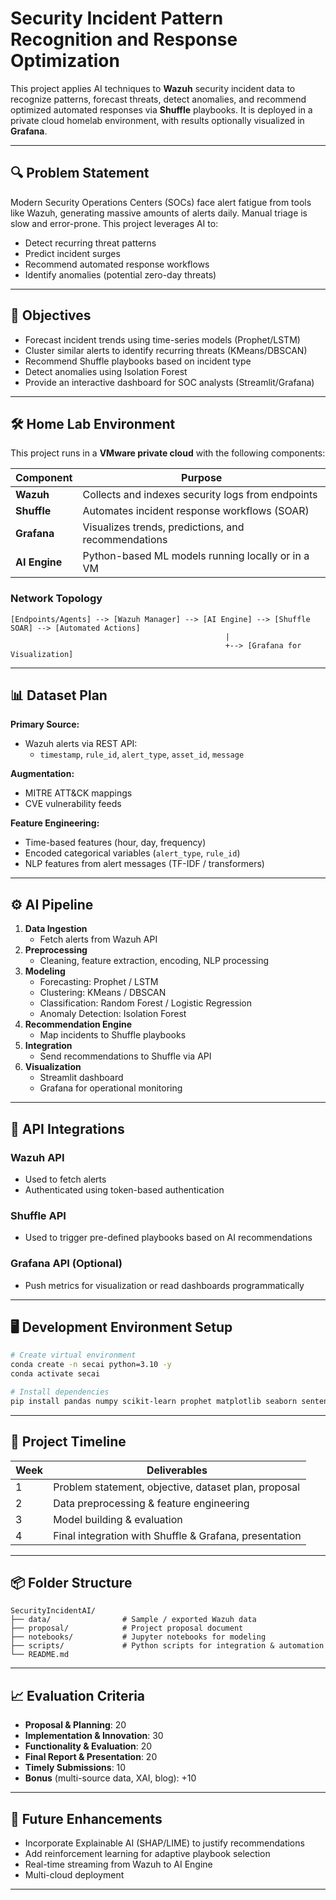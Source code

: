 # Security Incident Pattern Recognition and Response Optimization

This project applies AI techniques to **Wazuh** security incident data to recognize patterns, forecast threats, detect anomalies, and recommend optimized automated responses via **Shuffle** playbooks. It is deployed in a private cloud homelab environment, with results optionally visualized in **Grafana**.

---

## 🔍 Problem Statement
Modern Security Operations Centers (SOCs) face alert fatigue from tools like Wazuh, generating massive amounts of alerts daily. Manual triage is slow and error-prone. This project leverages AI to:
- Detect recurring threat patterns
- Predict incident surges
- Recommend automated response workflows
- Identify anomalies (potential zero-day threats)

---

## 🎯 Objectives
- Forecast incident trends using time-series models (Prophet/LSTM)
- Cluster similar alerts to identify recurring threats (KMeans/DBSCAN)
- Recommend Shuffle playbooks based on incident type
- Detect anomalies using Isolation Forest
- Provide an interactive dashboard for SOC analysts (Streamlit/Grafana)

---

## 🛠️ Home Lab Environment
This project runs in a **VMware private cloud** with the following components:

| Component     | Purpose                                                |
|---------------|--------------------------------------------------------|
| **Wazuh**     | Collects and indexes security logs from endpoints      |
| **Shuffle**   | Automates incident response workflows (SOAR)           |
| **Grafana**   | Visualizes trends, predictions, and recommendations    |
| **AI Engine** | Python-based ML models running locally or in a VM      |

### Network Topology
```
[Endpoints/Agents] --> [Wazuh Manager] --> [AI Engine] --> [Shuffle SOAR] --> [Automated Actions]
                                                |
                                                +--> [Grafana for Visualization]
```

---

## 📊 Dataset Plan
**Primary Source:**
- Wazuh alerts via REST API:
  - `timestamp`, `rule_id`, `alert_type`, `asset_id`, `message`

**Augmentation:**
- MITRE ATT&CK mappings
- CVE vulnerability feeds

**Feature Engineering:**
- Time-based features (hour, day, frequency)
- Encoded categorical variables (`alert_type`, `rule_id`)
- NLP features from alert messages (TF-IDF / transformers)

---

## ⚙️ AI Pipeline
1. **Data Ingestion**
   - Fetch alerts from Wazuh API
2. **Preprocessing**
   - Cleaning, feature extraction, encoding, NLP processing
3. **Modeling**
   - Forecasting: Prophet / LSTM
   - Clustering: KMeans / DBSCAN
   - Classification: Random Forest / Logistic Regression
   - Anomaly Detection: Isolation Forest
4. **Recommendation Engine**
   - Map incidents to Shuffle playbooks
5. **Integration**
   - Send recommendations to Shuffle via API
6. **Visualization**
   - Streamlit dashboard
   - Grafana for operational monitoring

---

## 🔗 API Integrations

### **Wazuh API**
- Used to fetch alerts
- Authenticated using token-based authentication

### **Shuffle API**
- Used to trigger pre-defined playbooks based on AI recommendations

### **Grafana API** (Optional)
- Push metrics for visualization or read dashboards programmatically

---

## 🖥️ Development Environment Setup
```bash
# Create virtual environment
conda create -n secai python=3.10 -y
conda activate secai

# Install dependencies
pip install pandas numpy scikit-learn prophet matplotlib seaborn sentence-transformers streamlit requests
```

---

## 📅 Project Timeline

| Week | Deliverables |
|------|--------------|
| 1 | Problem statement, objective, dataset plan, proposal |
| 2 | Data preprocessing & feature engineering |
| 3 | Model building & evaluation |
| 4 | Final integration with Shuffle & Grafana, presentation |

---

## 📦 Folder Structure
```
SecurityIncidentAI/
├── data/                # Sample / exported Wazuh data
├── proposal/            # Project proposal document
├── notebooks/           # Jupyter notebooks for modeling
├── scripts/             # Python scripts for integration & automation
└── README.md
```

---

## 📈 Evaluation Criteria
- **Proposal & Planning**: 20
- **Implementation & Innovation**: 30
- **Functionality & Evaluation**: 20
- **Final Report & Presentation**: 20
- **Timely Submissions**: 10
- **Bonus** (multi-source data, XAI, blog): +10

---

## 📌 Future Enhancements
- Incorporate Explainable AI (SHAP/LIME) to justify recommendations
- Add reinforcement learning for adaptive playbook selection
- Real-time streaming from Wazuh to AI Engine
- Multi-cloud deployment

---
